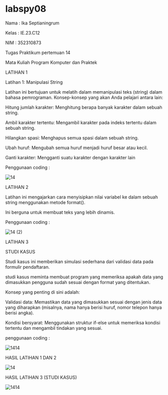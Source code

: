 # labspy08
Nama   : Ika Septianingrum

Kelas  : IE.23.C12

NIM    : 352310873




Tugas Praktikum pertemuan 14 

Mata Kuliah Program Komputer dan Praktek 




LATIHAN 1

Latihan 1: Manipulasi String

Latihan ini bertujuan untuk melatih dalam memanipulasi teks (string) dalam bahasa pemrograman. Konsep-konsep yang akan Anda pelajari antara lain:

Hitung jumlah karakter: Menghitung berapa banyak karakter dalam sebuah string.

Ambil karakter tertentu: Mengambil karakter pada indeks tertentu dalam sebuah string.

Hilangkan spasi: Menghapus semua spasi dalam sebuah string.

Ubah huruf: Mengubah semua huruf menjadi huruf besar atau kecil.

Ganti karakter: Mengganti suatu karakter dengan karakter lain


Penggunaan coding :

![14](https://github.com/user-attachments/assets/6fb8b4ba-fe73-4a4d-9822-77ff0a6d1269)



LATIHAN 2

Latihan ini mengajarkan cara menyisipkan nilai variabel ke dalam sebuah string menggunakan metode format().

Ini berguna untuk membuat teks yang lebih dinamis.

Penggunaan coding :

![14 (2)](https://github.com/user-attachments/assets/0cc88010-a060-4c3f-8232-92f6943032c0)


LATIHAN 3

STUDI KASUS

Studi kasus ini memberikan simulasi sederhana dari validasi data pada formulir pendaftaran.

studi kasus meminta membuat program yang memeriksa apakah data yang dimasukkan pengguna sudah sesuai dengan format yang ditentukan.

Konsep yang penting di sini adalah:

Validasi data: Memastikan data yang dimasukkan sesuai dengan jenis data yang diharapkan (misalnya, nama hanya berisi huruf, nomor telepon hanya berisi angka).

Kondisi bersyarat: Menggunakan struktur if-else untuk memeriksa kondisi tertentu dan mengambil tindakan yang sesuai.

penggunaan coding :

![1414](https://github.com/user-attachments/assets/a962bc45-2fdb-4ac8-999e-a65157afacc5)




HASIL LATIHAN 1 DAN 2

![14](https://github.com/user-attachments/assets/b73b1609-b4cc-4eca-864b-3c23dd792ade)



HASIL LATIHAN 3 (STUDI KASUS)

![1414](https://github.com/user-attachments/assets/5d77a112-73b7-4a7f-b33d-b57577e41b99)


